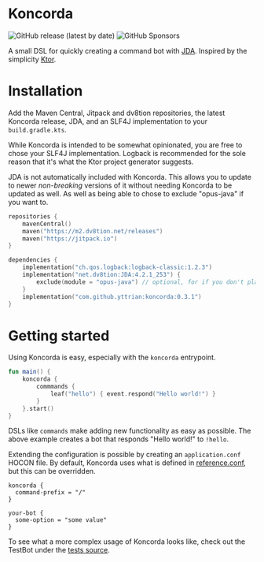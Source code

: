 # Koncorda

![GitHub release (latest by date)](https://img.shields.io/github/v/release/yttrian/koncorda)
![GitHub Sponsors](https://img.shields.io/github/sponsors/yttrian)

A small DSL for quickly creating a command bot with [JDA](https://github.com/DV8FromTheWorld/JDA).
Inspired by the simplicity [Ktor](https://github.com/ktorio/ktor).

# Installation

Add the Maven Central, Jitpack and dv8tion repositories, the latest Koncorda release, JDA, and an SLF4J implementation
to your `build.gradle.kts`.

While Koncorda is intended to be somewhat opinionated, you are free to chose your SLF4J implementation.
Logback is recommended for the sole reason that it's what the Ktor project generator suggests.

JDA is not automatically included with Koncorda. This allows you to update to newer *non-breaking* versions of it 
without needing Koncorda to be updated as well. As well as being able to chose to exclude "opus-java" if you want to.

```kotlin
repositories {
    mavenCentral()
    maven("https://m2.dv8tion.net/releases")
    maven("https://jitpack.io")
}
```
```kotlin
dependencies {
    implementation("ch.qos.logback:logback-classic:1.2.3")
    implementation("net.dv8tion:JDA:4.2.1_253") {
        exclude(module = "opus-java") // optional, for if you don't plan to use voice chat
    }
    implementation("com.github.yttrian:koncorda:0.3.1")
}
```

# Getting started

Using Koncorda is easy, especially with the `koncorda` entrypoint.

```kotlin
fun main() {
    koncorda {
        commmands {
            leaf("hello") { event.respond("Hello world!") }
        }
    }.start()
}
```

DSLs like `commands` make adding new functionality as easy as possible. 
The above example creates a bot that responds "Hello world!" to `!hello`.

Extending the configuration is possible by creating an `application.conf` HOCON file. By default, Koncorda uses what
is defined in [reference.conf](koncorda/src/main/resources/reference.conf), but this can be overridden.

```hocon
koncorda {
  command-prefix = "/"
}

your-bot {
  some-option = "some value"
}
```

To see what a more complex usage of Koncorda looks like, check out the TestBot under the 
[tests source](koncorda/src/test).
